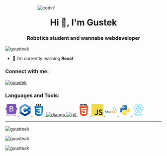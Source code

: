 <img align="right"  alt="codin'" width="400" src="https://c.tenor.com/jCk8c5_Q4J0AAAAC/hacker.gif">
<h1 align="center">Hi 👋, I'm Gustek</h1>
<h3 align="center">Robotics student and wannabe webdeveloper</h3>


<p align="left"> <img src="https://komarev.com/ghpvc/?username=guusteak&label=Profile%20views&color=0e75b6&style=flat" alt="guusteak" /> </p>

- 🌱 I’m currently learning **React**

<h3 align="left">Connect with me:</h3>
<p align="left">
<a href="https://instagram.com/guustek" target="blank"><img align="center" src="https://raw.githubusercontent.com/rahuldkjain/github-profile-readme-generator/master/src/images/icons/Social/instagram.svg" alt="guustek" height="30" width="40" /></a>
</p>

<h3 align="left">Languages and Tools:</h3>
<p align="left"> <a href="https://getbootstrap.com" target="_blank" rel="noreferrer"> <img src="https://raw.githubusercontent.com/devicons/devicon/master/icons/bootstrap/bootstrap-plain-wordmark.svg" alt="bootstrap" width="40" height="40"/> </a> <a href="https://www.w3schools.com/cpp/" target="_blank" rel="noreferrer"> <img src="https://raw.githubusercontent.com/devicons/devicon/master/icons/cplusplus/cplusplus-original.svg" alt="cplusplus" width="40" height="40"/> </a> <a href="https://www.w3schools.com/css/" target="_blank" rel="noreferrer"> <img src="https://raw.githubusercontent.com/devicons/devicon/master/icons/css3/css3-original-wordmark.svg" alt="css3" width="40" height="40"/> </a> <a href="https://www.djangoproject.com/" target="_blank" rel="noreferrer"> <img src="https://cdn.worldvectorlogo.com/logos/django.svg" alt="django" width="40" height="40"/> </a> <a href="https://git-scm.com/" target="_blank" rel="noreferrer"> <img src="https://www.vectorlogo.zone/logos/git-scm/git-scm-icon.svg" alt="git" width="40" height="40"/> </a> <a href="https://www.w3.org/html/" target="_blank" rel="noreferrer"> <img src="https://raw.githubusercontent.com/devicons/devicon/master/icons/html5/html5-original-wordmark.svg" alt="html5" width="40" height="40"/> </a> <a href="https://developer.mozilla.org/en-US/docs/Web/JavaScript" target="_blank" rel="noreferrer"> <img src="https://raw.githubusercontent.com/devicons/devicon/master/icons/javascript/javascript-original.svg" alt="javascript" width="40" height="40"/> </a> <a href="https://www.mysql.com/" target="_blank" rel="noreferrer"> <img src="https://raw.githubusercontent.com/devicons/devicon/master/icons/mysql/mysql-original-wordmark.svg" alt="mysql" width="40" height="40"/> </a> <a href="https://www.python.org" target="_blank" rel="noreferrer"> <img src="https://raw.githubusercontent.com/devicons/devicon/master/icons/python/python-original.svg" alt="python" width="40" height="40"/> </a> <a href="https://reactjs.org/" target="_blank" rel="noreferrer"> <img src="https://raw.githubusercontent.com/devicons/devicon/master/icons/react/react-original-wordmark.svg" alt="react" width="40" height="40"/> </a> </p>

------------------------------
<p>&nbsp;<img align="left" width="30%" src="https://github-readme-stats.vercel.app/api?username=guusteak&show_icons=true&locale=en" alt="guusteak" /></p>

<p>&nbsp;<img align="left" width="30%" src="https://github-readme-streak-stats.herokuapp.com/?user=guusteak&" alt="guusteak" /></p>

<p><img align="left" width="30%" src="https://github-readme-stats.vercel.app/api/top-langs?username=guusteak&show_icons=true&locale=en&layout=compact" alt="guusteak" /></p>

